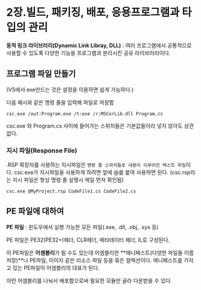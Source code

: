 # 2장.빌드, 패키징, 배포, 응용프로그램과 타입의 관리

**동적 링크 라이브러리(Dynamic Link Libray, DLL)** : 여러 프로그램에서 공통적으로 사용할 수 있도록 다양한 기능을 프로그램과 분리시킨 공유 라이브러리이다. 

## 프로그램 파일 만들기

(VS에서 exe만드는 것은 설정을 이용하면 쉽게 가능하다.) 

다음 예시와 같은 명령 줄을 입력해 파일로 저장함

`csc.exe /out:Program.exe /t:exe /r:MSCorLib.dll Program.cs`

csc.exe 와 Program.cs 사이에 들어가는 스위치들은 기본값들이라 넣지 않아도 상관없다.

### 지시 파일(Response File)

.RSP 확장자를 사용하는 지시파일은 `명령 줄 스위치들로 내용이 이루어진 텍스트 파일`이다. csc.exe가 지시파일을 사용하게 하려면 앞에 @를 붙여 사용하면 된다. (csc.rsp라는 지시 파일은 항상 명령 줄 실행시 제일 먼저 확인됨)

`csc.exe @MyProject.rsp CodeFile1.cs CodeFile2.cs`

## PE 파일에 대하여

**PE 파일** : 윈도우에서 실행 가능한 모든 파일(.exe, .dll, .obj, .sys 등)

PE 파일은 PE32(PE32+)헤더, CLR헤더, 메타데이터 헤더, IL로 구성된다.

이 PE파일은 **어셈블리**가 될 수도 있는데 어셈블리란 **매니페스트(다양한 파일들 이름 저장)**나 PE파일, 이미지 같은 리소스 파일 등을 묶은 컬렉션이다. 매니페스트를 가지고 있는 PE파일이 어셈블리의 대표가 된다. 

이런 어셈블리를 나눠서 배포함으로써 필요한 모듈만 골라 다운받을 수 있다.

